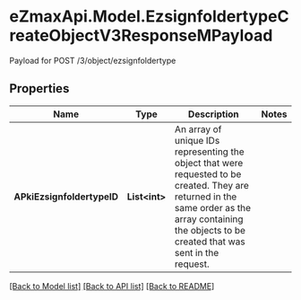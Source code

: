 # eZmaxApi.Model.EzsignfoldertypeCreateObjectV3ResponseMPayload
Payload for POST /3/object/ezsignfoldertype

## Properties

Name | Type | Description | Notes
------------ | ------------- | ------------- | -------------
**APkiEzsignfoldertypeID** | **List&lt;int&gt;** | An array of unique IDs representing the object that were requested to be created.  They are returned in the same order as the array containing the objects to be created that was sent in the request. | 

[[Back to Model list]](../README.md#documentation-for-models) [[Back to API list]](../README.md#documentation-for-api-endpoints) [[Back to README]](../README.md)

